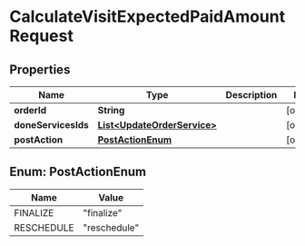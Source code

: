 
# CalculateVisitExpectedPaidAmountRequest

## Properties
Name | Type | Description | Notes
------------ | ------------- | ------------- | -------------
**orderId** | **String** |  |  [optional]
**doneServicesIds** | [**List&lt;UpdateOrderService&gt;**](UpdateOrderService.md) |  |  [optional]
**postAction** | [**PostActionEnum**](#PostActionEnum) |  |  [optional]


<a name="PostActionEnum"></a>
## Enum: PostActionEnum
Name | Value
---- | -----
FINALIZE | &quot;finalize&quot;
RESCHEDULE | &quot;reschedule&quot;



